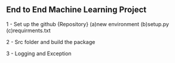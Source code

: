 ## End to End Machine Learning Project

1 - Set up the github {Repository}
(a)new environment
(b)setup.py
(c)requirments.txt

2 - Src folder and build the package

3 - Logging and Exception